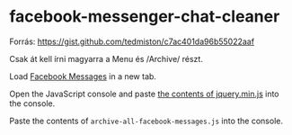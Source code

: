 # facebook-messenger-chat-cleaner

Forrás: https://gist.github.com/tedmiston/c7ac401da96b55022aaf

Csak át kell írni magyarra a Menu és /Archive/ részt.

Load [Facebook Messages](https://www.facebook.com/messages/) in a new tab.

Open the JavaScript console and paste [the contents of jquery.min.js](http://ajax.googleapis.com/ajax/libs/jquery/2.1.1/jquery.min.js) into the console.

Paste the contents of `archive-all-facebook-messages.js` into the console.
